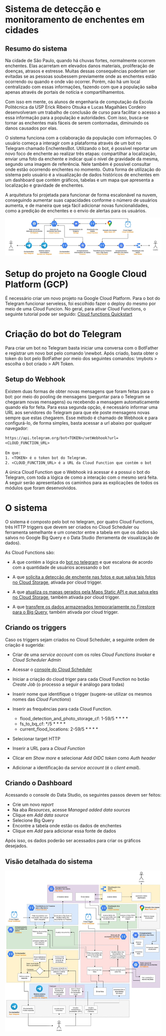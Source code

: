 # Sistema de detecção e monitoramento de enchentes em cidades

## Resumo do sistema

Na cidade de São Paulo, quando há chuvas fortes, normalmente ocorrem enchentes. Elas acarretam em elevados danos materiais, proliferação de doenças, atrasos e estresse. Muitas dessas consequências poderiam ser evitadas se as pessoas soubessem previamente onde as enchentes estão ocorrendo ou quando e onde vão ocorrer. Porém, não há um local centralizado com essas informações, fazendo com que a população saiba apenas através de portais de notícia e compartilhamentos.

Com isso em mente, os alunos de engenharia de computação da Escola Politécnica da USP Erick Ribeiro Otsuka e Lucas Magalhães Cordeiro desenvolveram um trabalho de conclusão de curso para facilitar o acesso a essa informação para a população e autoridades. Com isso, busca-se tornar as enchentes mais fáceis de serem contornadas, diminuindo os danos causados por elas.

O sistema funciona com a colaboração da população com informações. O usuário começa a interagir com a plataforma através de um bot no Telegram chamado EnchentesBot. Utilizando o bot, é possível reportar um novo foco de enchente ao realizar três etapas: compartilhar a localização, enviar uma foto da enchente e indicar qual o nível de gravidade da mesma, segundo uma imagem de referência. Nele também é possível consultar onde estão ocorrendo enchentes no momento. Outra forma de utilização do sistema pelo usuário é a visualização de dados históricos de enchentes em um dashboard que contém gráficos, tabelas e um mapa que apresenta a localização e gravidade de enchentes. 

A arquitetura foi projetada para funcionar de forma escalonável na nuvem, conseguindo aumentar suas capacidades conforme o número de usuários aumenta, e de maneira que seja fácil adicionar novas funcionalidades, como a predição de enchentes e o envio de alertas para os usuários.

<img src="docs/ArquiteturaTecnologias.jpg">

# Setup do projeto na Google Cloud Platform (GCP)

É necessário criar um novo projeto na Google Cloud Platform. Para o bot do Telegram funcionar serveless, foi escolhido fazer o deploy do mesmo por meio de uma Cloud Funcion. No geral, para ativar Cloud Functions, o seguinte tutorial pode ser seguido: 
[Cloud functions Quickstart](https://cloud.google.com/functions/docs/quickstart)

# Criação do bot do Telegram

Para criar um bot no Telegram basta iniciar uma conversa com o BotFather e registrar um novo bot pelo comando \newbot. Após criado, basta obter o token do bot pelo BotFather por meio dos seguintes comandos: \mybots > escolha o bot criado > API Token.

## Setup do Webhook

Existem duas formas de obter novas mensagens que foram feitas para o bot: por meio do pooling de mensagens (perguntar para o Telegram se chegaram novas mensagens) ou recebendo a mensagem automaticamente quando ela for feita. Para essa segunda opção, é necessário informar uma URL aos servidores do Telegram para que ele poste mensagens novas sempre que estas chegarem. Esse método é chamado de Webhook e para configurá-lo, de forma simples, basta acessar a url abaixo por qualquer navegador:

```
https://api.telegram.org/bot<TOKEN>/setWebhook?url=<CLOUD_FUNCTION_URL>

Em que:
1. <TOKEN> é o token bot do Telegram.
2. <CLOUD_FUNCTION_URL> é a URL da Cloud Function que contém o bot
```

A única Cloud Function que o Webhook irá acessar é a possui o bot do Telegram, com toda a lógica de como a interação com o mesmo será feita. A seguir serão apresentados os caminhos para as explicações de todos os módulos que foram desenvolvidos.

# O sistema

O sistema é composto pelo bot no telegram, por quatro Cloud Functions, três HTTP triggers que devem ser criados no Cloud Scheduler ou ferramenta semelhante e um conector entre a tabela em que os dados são salvos no Google Big Query e o Data Studio (ferramenta de visualização de dados).

As Cloud Functions são:
* A que contém a lógica do [bot no telegram](https://github.com/lucas-magalhaes-c/TCC_FloodFeel/tree/main/src/telegram_bot_cf) e que escalona de acordo com a quantidade de usuários acessando o bot

* A que [solicita a detecção de enchente nas fotos e que salva tais fotos no Cloud Storage](https://github.com/lucas-magalhaes-c/TCC_FloodFeel/tree/main/src/flood_detection_and_photo_storage_cf), ativada por cloud trigger.

* A que [atualiza os mapas gerados pela Maps Static API e que salva eles no Cloud Storage](https://github.com/lucas-magalhaes-c/TCC_FloodFeel/tree/main/src/current_flood_locations), também ativada por cloud trigger.

* A que [transfere os dados armazenados temporariamente no Firestore para o Big Query](https://github.com/lucas-magalhaes-c/TCC_FloodFeel/tree/main/src/fs_to_bq_cf), também ativada por cloud trigger.


## Criando os triggers
Caso os triggers sejam criados no Cloud Scheduler, a seguinte ordem de criação é sugerida:
* Criar de uma *service account* com os roles *Cloud Functions Invoker* e *Cloud Scheduler Admin*

* Acessar o [console do Cloud Scheduler](https://console.cloud.google.com/cloudscheduler)

* Iniciar a criação do cloud triger para cada Cloud Function no botão *Create Job* (o processo a seguir é análogo para todas)

* Inserir nome que identifique o trigger (sugere-se utilizar os mesmos nomes das *Cloud Functions*)

* Inserir as frequências para cada Cloud Function. 
   * flood_detection_and_photo_storage_cf: 1-59/5 * * * *
   * fs_to_bq_cf: */5 * * * *
   * current_flood_locations: 2-59/5 * * * *
   
* Selecionar target HTTP

* Inserir a URL para a *Cloud Function*

* Clicar em *Show more* e selecionar *Add OIDC token* como *Auth header*

* Adicionar a identificação da *service account* (é o *client email*).

## Criando o Dashboard

Acessando o console do Data Studio, os seguintes passos devem ser feitos:
* Crie um novo *report* 
* Na aba *Resources*, acesse *Managed added data sources*
* Clique em *Add data source*
* Selecione Big Query
* Encontre a tabela onde estão os dados de enchentes
* Clique em *Add* para adicionar essa fonte de dados

Após isso, os dados poderão ser acessados para criar os gráficos desejados. 

## Visão detalhada do sistema
<img src="docs/ArquiteturaTecnologiasVisaoDetalhada.jpg">
